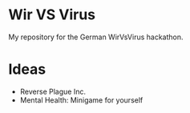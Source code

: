 # Wir VS Virus
My repository for the German WirVsVirus hackathon.

# Ideas

- Reverse Plague Inc.
- Mental Health: Minigame for yourself
